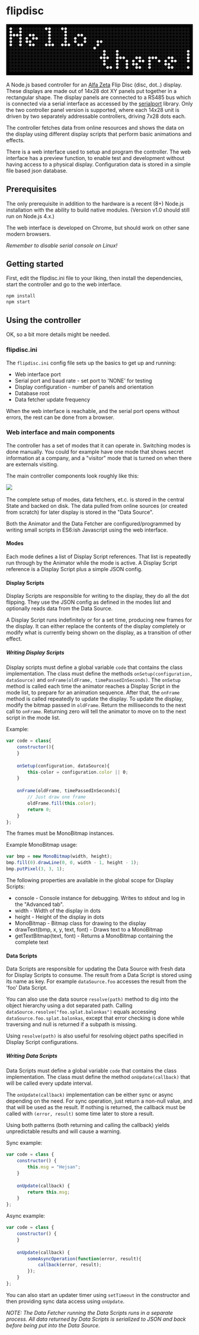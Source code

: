 # flipdisc

<img src="./preview.png"/>

A Node.js based controller for an [Alfa Zeta](http://www.flipdots.com) Flip Disc (disc, dot..) display.
These displays are made out of 14x28 dot XY panels put together in a rectangular shape. The display panels
are connected to a RS485 bus which is connected via a serial interface as accessed by the
[serialport](https://www.npmjs.com/package/serialport) library. Only the two controller panel version
is supported, where each 14x28 unit is driven by two separately addressable controllers, driving
7x28 dots each.

The controller fetches data from online resources and shows the data on the display using different
display scripts that perform basic animations and effects.

There is a web interface used to setup and program the controller. The web interface has a preview function, to enable test and development without having access to a physical display. Configuration data is stored in
a simple file based json database.

## Prerequisites

The only prerequisite in addition to the hardware is a recent (8+) Node.js installation with
the ability to build native modules. (Version v1.0 should still run on Node.js 4.x.)

The web interface is developed on Chrome, but should work on other sane modern browsers.

*Remember to disable serial console on Linux!*

## Getting started

First, edit the flipdisc.ini file to your liking, then install the dependencies, start the controller
and go to the web interface.

    npm install
    npm start

## Using the controller

OK, so a bit more details might be needed.

### flipdisc.ini

The `flipdisc.ini` config file sets up the basics to get up and running:

* Web interface port
* Serial port and baud rate - set port to 'NONE' for testing
* Display configuration - number of panels and orientation
* Database root
* Data fetcher update frequency

When the web interface is reachable, and the serial port opens without errors, the
rest can be done from a browser.

### Web interface and main components

The controller has a set of modes that it can operate in. Switching modes is done manually.
You could for example have one mode that shows secret information at a company, and a
"visitor" mode that is turned on when there are externals visiting.

The main controller components look roughly like this:

<img src="http://yuml.me/diagram/scruffy/class/[Controller]<-.-notifies[State], [Controller]<&gt;-&gt;[Data Fetcher], [Controller]<&gt;-&gt;[Animator], [Animator]reads-&gt;[Data Source], [Data Fetcher]updates-&gt;[Data Source], [Animator]-&gt;[Display driver], [note:Runs in a separate process {bg:cornsilk}]-.-[Data Fetcher], [Web Interface]<-.-&gt;[State], [Controller]notifies-.-&gt;[Web Interface{bg:orange}]"/>


The complete setup of modes, data fetchers, et.c. is stored in the central State and backed on disk.
The data pulled from online sources (or created from scratch) for later display is stored in the "Data Source".

Both the Animator and the Data Fetcher are configured/programmed by writing small scripts in ES6:ish Javascript
using the web interface.

#### Modes
Each mode defines a list of Display Script references. That list is repeatedly run through by the Animator
while the mode is active. A Display Script reference is a Display Script plus a simple JSON config.

#### Display Scripts
Display Scripts are responsible for writing to the display, they do all the dot flipping.
They use the JSON config as defined in the modes list and optionally reads data from the Data Source.

A Display Script runs indefinitely or for a set time, producing new frames for the display.
It can either replace the contents of the display completely or modify what is currently
being shown on the display, as a transition of other effect.

##### Writing Display Scripts
Display scripts must define a global variable `code` that contains the class implementation.
The class must define the methods `onSetup(configuration, dataSource)` and
`onFrame(oldFrame, timePassedInSeconds)`. The `onSetup` method is called each
time the animator reaches a Display Script in the mode list, to prepare for an animation
sequence. After that, the `onFrame` method is called repeatedly to update the display.
To update the display, modify the bitmap passed in `oldFrame`. Return the milliseconds
to the next call to `onFrame`. Returning zero will tell the animator to move on to the
next script in the mode list.

Example:
```javascript
var code = class{
	constructor(){
	}

	onSetup(configuration, dataSource){
		this-color = configuration.color || 0;
	}

	onFrame(oldFrame, timePassedInSeconds){
		// Just draw one frame
		oldFrame.fill(this.color);
		return 0;
	}
};
```

The frames must be MonoBitmap instances.

Example MonoBitmap usage:
```javascript
var bmp = new MonoBitmap(width, height);
bmp.fill(0).drawLine(0, 0, width - 1, height - 1);
bmp.putPixel(3, 3, 1);
```

The following properties are available in the global scope for Display Scripts:
   * console - Console instance for debugging. Writes to stdout and log in the "Advanced tab".
   * width - Width of the display in dots
   * height - Height of the display in dots
   * MonoBitmap - Bitmap class for drawing to the display
   * drawText(bmp, x, y, text, font) - Draws text to a MonoBitmap
   * getTextBitmap(text, font) - Returns a MonoBitmap containing the complete text

#### Data Scripts
Data Scripts are responsible for updating the Data Source with fresh data
for Display Scripts to consume. The result from a Data Script is stored
using its name as key. For example `dataSource.foo` accesses the result
from the 'foo' Data Script.

You can also use the data source `resolve(path)` method to dig into the object
hierarchy using a dot separated path. Calling `dataSource.resolve("foo.splat.balonkas")`
equals accessing `dataSource.foo.splat.balonkas`, except that error checking is
done while traversing and null is returned if a subpath is missing.

Using `resolve(path)` is also useful for resolving object paths specified
in Display Script configurations.

##### Writing Data Scripts
Data Scripts must define a global variable `code` that contains the class implementation.
The class must define the method `onUpdate(callback)` that will be called every update
interval.

The `onUpdate(callback)` implementation can be either sync or async depending on the need.
For sync operation, just return a non-null value, and that will be used as the result.
If nothing is returned, the callback must be called with `(error, result)` some time
later to store a result.

Using both patterns (both returning and calling the callback) yields unpredictable results
and will cause a warning.

Sync example:
```javascript
var code = class {
	constructor() {
		this.msg = "Hejsan";
	}

	onUpdate(callback) {
		return this.msg;
	}
};
```

Async example:
```javascript
var code = class {
	constructor() {
	}

	onUpdate(callback) {
		someAsyncOperation(function(error, result){
			callback(error, result);
		});
	}
};
```

You can also start an updater timer using `setTimeout` in the constructor and then
providing sync data access using `onUpdate`.

*NOTE: The Data Fetcher running the Data Scripts runs in a separate process. All data returned
by Data Scripts is serialized to JSON and back before being put into the Data Source.*
